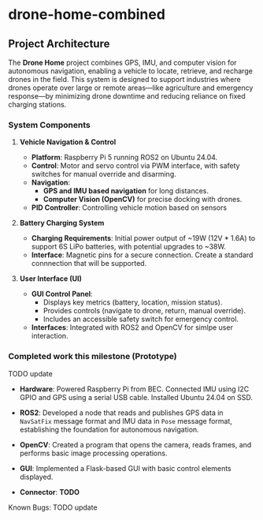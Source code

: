 # drone-home-combined
## Project Architecture

The **Drone Home** project combines GPS, IMU, and computer vision for autonomous navigation, enabling a vehicle to locate, retrieve, and recharge drones in the field. This system is designed to support industries where drones operate over large or remote areas—like agriculture and emergency response—by minimizing drone downtime and reducing reliance on fixed charging stations.

### System Components

1. **Vehicle Navigation & Control**
   - **Platform**: Raspberry Pi 5 running ROS2 on Ubuntu 24.04.
   - **Control**: Motor and servo control via PWM interface, with safety switches for manual override and disarming.
   - **Navigation**:
     - **GPS and IMU based navigation** for long distances.
     - **Computer Vision (OpenCV)** for precise docking with drones.
   - **PID Controller**: Controlling vehicle motion based on sensors

2. **Battery Charging System**
   - **Charging Requirements**: Initial power output of ~19W (12V * 1.6A) to support 6S LiPo batteries, with potential upgrades to ~38W.
   - **Interface**: Magnetic pins for a secure connection. Create a standard connnection that will be supported.

3. **User Interface (UI)**
   - **GUI Control Panel**:
     - Displays key metrics (battery, location, mission status).
     - Provides controls (navigate to drone, return, manual override).
     - Includes an accessible safety switch for emergency control.
   - **Interfaces**: Integrated with ROS2 and OpenCV for simlpe user interaction.

### Completed work this milestone (Prototype)
TODO update
- **Hardware**: Powered Raspberry Pi from BEC. Connected IMU using I2C GPIO and GPS using a serial USB cable. Installed Ubuntu 24.04 on SSD.

- **ROS2**: Developed a node that reads and publishes GPS data in `NavSatFix` message format and IMU data in `Pose` message format, establishing the foundation for autonomous navigation.

- **OpenCV**: Created a program that opens the camera, reads frames, and performs basic image processing operations.

- **GUI**: Implemented a Flask-based GUI with basic control elements displayed.

- **Connector**: **TODO**

Known Bugs:
TODO update

